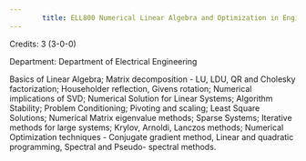 ```yaml
---
        title: ELL800 Numerical Linear Algebra and Optimization in Engineering
---
```

Credits: 3 (3-0-0)

Department: Department of Electrical Engineering

Basics of Linear Algebra; Matrix decomposition - LU, LDU, QR and Cholesky factorization; Householder reflection, Givens rotation; Numerical implications of SVD; Numerical Solution for Linear Systems; Algorithm Stability; Problem Conditioning; Pivoting and scaling; Least Square Solutions; Numerical Matrix eigenvalue methods; Sparse Systems; Iterative methods for large systems; Krylov, Arnoldi, Lanczos methods; Numerical Optimization techniques - Conjugate gradient method, Linear and quadratic programming, Spectral and Pseudo- spectral methods.